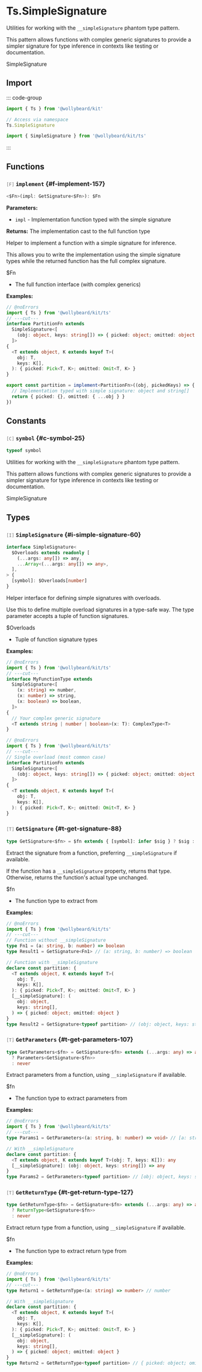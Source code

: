 # Ts.SimpleSignature

Utilities for working with the `__simpleSignature` phantom type pattern.

This pattern allows functions with complex generic signatures to provide a simpler signature for type inference in contexts like testing or documentation.

SimpleSignature

## Import

::: code-group

```typescript [Namespace]
import { Ts } from '@wollybeard/kit'

// Access via namespace
Ts.SimpleSignature
```

```typescript [Barrel]
import { SimpleSignature } from '@wollybeard/kit/ts'
```

:::

## Functions

### <span style="opacity: 0.6; font-weight: normal; font-size: 0.85em;">`[F]`</span> `implement`<SourceLink inline href="https://github.com/jasonkuhrt/kit/blob/main/./src/utils/ts/simple-signature.ts#L157" /> {#f-implement-157}

```typescript
<$Fn>(impl: GetSignature<$Fn>): $Fn
```

**Parameters:**

- `impl` - Implementation function typed with the simple signature

**Returns:** The implementation cast to the full function type

Helper to implement a function with a simple signature for inference.

This allows you to write the implementation using the simple signature types while the returned function has the full complex signature.

$Fn

- The full function interface (with complex generics)

**Examples:**

```typescript twoslash
// @noErrors
import { Ts } from '@wollybeard/kit/ts'
// ---cut---
interface PartitionFn extends
  SimpleSignature<[
    (obj: object, keys: string[]) => { picked: object; omitted: object },
  ]>
{
  <T extends object, K extends keyof T>(
    obj: T,
    keys: K[],
  ): { picked: Pick<T, K>; omitted: Omit<T, K> }
}

export const partition = implement<PartitionFn>((obj, pickedKeys) => {
  // Implementation typed with simple signature: object and string[]
  return { picked: {}, omitted: { ...obj } }
})
```

## Constants

### <span style="opacity: 0.6; font-weight: normal; font-size: 0.85em;">`[C]`</span> `symbol`<SourceLink inline href="https://github.com/jasonkuhrt/kit/blob/main/./src/utils/ts/simple-signature.ts#L25" /> {#c-symbol-25}

```typescript
typeof symbol
```

Utilities for working with the `__simpleSignature` phantom type pattern.

This pattern allows functions with complex generic signatures to provide a simpler signature for type inference in contexts like testing or documentation.

SimpleSignature

## Types

### <span style="opacity: 0.6; font-weight: normal; font-size: 0.85em;">`[I]`</span> `SimpleSignature`<SourceLink inline href="https://github.com/jasonkuhrt/kit/blob/main/./src/utils/ts/simple-signature.ts#L60" /> {#i-simple-signature-60}

```typescript
interface SimpleSignature<
  $Overloads extends readonly [
    (...args: any[]) => any,
    ...Array<(...args: any[]) => any>,
  ],
> {
  [symbol]: $Overloads[number]
}
```

Helper interface for defining simple signatures with overloads.

Use this to define multiple overload signatures in a type-safe way. The type parameter accepts a tuple of function signatures.

$Overloads

- Tuple of function signature types

**Examples:**

```typescript twoslash
// @noErrors
import { Ts } from '@wollybeard/kit/ts'
// ---cut---
interface MyFunctionType extends
  SimpleSignature<[
    (x: string) => number,
    (x: number) => string,
    (x: boolean) => boolean,
  ]>
{
  // Your complex generic signature
  <T extends string | number | boolean>(x: T): ComplexType<T>
}
```

```typescript twoslash
// @noErrors
import { Ts } from '@wollybeard/kit/ts'
// ---cut---
// Single overload (most common case)
interface PartitionFn extends
  SimpleSignature<[
    (obj: object, keys: string[]) => { picked: object; omitted: object },
  ]>
{
  <T extends object, K extends keyof T>(
    obj: T,
    keys: K[],
  ): { picked: Pick<T, K>; omitted: Omit<T, K> }
}
```

### <span style="opacity: 0.6; font-weight: normal; font-size: 0.85em;">`[T]`</span> `GetSignature`<SourceLink inline href="https://github.com/jasonkuhrt/kit/blob/main/./src/utils/ts/simple-signature.ts#L88" /> {#t-get-signature-88}

```typescript
type GetSignature<$fn> = $fn extends { [symbol]: infer $sig } ? $sig : $fn
```

Extract the signature from a function, preferring `__simpleSignature` if available.

If the function has a `__simpleSignature` property, returns that type. Otherwise, returns the function's actual type unchanged.

$fn

- The function type to extract from

**Examples:**

```typescript twoslash
// @noErrors
import { Ts } from '@wollybeard/kit/ts'
// ---cut---
// Function without __simpleSignature
type Fn1 = (a: string, b: number) => boolean
type Result1 = GetSignature<Fn1> // (a: string, b: number) => boolean

// Function with __simpleSignature
declare const partition: {
  <T extends object, K extends keyof T>(
    obj: T,
    keys: K[],
  ): { picked: Pick<T, K>; omitted: Omit<T, K> }
  [__simpleSignature]: (
    obj: object,
    keys: string[],
  ) => { picked: object; omitted: object }
}
type Result2 = GetSignature<typeof partition> // (obj: object, keys: string[]) => { picked: object; omitted: object }
```

### <span style="opacity: 0.6; font-weight: normal; font-size: 0.85em;">`[T]`</span> `GetParameters`<SourceLink inline href="https://github.com/jasonkuhrt/kit/blob/main/./src/utils/ts/simple-signature.ts#L107" /> {#t-get-parameters-107}

```typescript
type GetParameters<$fn> = GetSignature<$fn> extends (...args: any) => any
  ? Parameters<GetSignature<$fn>>
  : never
```

Extract parameters from a function, using `__simpleSignature` if available.

$fn

- The function type to extract parameters from

**Examples:**

```typescript twoslash
// @noErrors
import { Ts } from '@wollybeard/kit/ts'
// ---cut---
type Params1 = GetParameters<(a: string, b: number) => void> // [a: string, b: number]

// With __simpleSignature
declare const partition: {
  <T extends object, K extends keyof T>(obj: T, keys: K[]): any
  [__simpleSignature]: (obj: object, keys: string[]) => any
}
type Params2 = GetParameters<typeof partition> // [obj: object, keys: string[]]
```

### <span style="opacity: 0.6; font-weight: normal; font-size: 0.85em;">`[T]`</span> `GetReturnType`<SourceLink inline href="https://github.com/jasonkuhrt/kit/blob/main/./src/utils/ts/simple-signature.ts#L127" /> {#t-get-return-type-127}

```typescript
type GetReturnType<$fn> = GetSignature<$fn> extends (...args: any) => any
  ? ReturnType<GetSignature<$fn>>
  : never
```

Extract return type from a function, using `__simpleSignature` if available.

$fn

- The function type to extract return type from

**Examples:**

```typescript twoslash
// @noErrors
import { Ts } from '@wollybeard/kit/ts'
// ---cut---
type Return1 = GetReturnType<(a: string) => number> // number

// With __simpleSignature
declare const partition: {
  <T extends object, K extends keyof T>(
    obj: T,
    keys: K[],
  ): { picked: Pick<T, K>; omitted: Omit<T, K> }
  [__simpleSignature]: (
    obj: object,
    keys: string[],
  ) => { picked: object; omitted: object }
}
type Return2 = GetReturnType<typeof partition> // { picked: object; omitted: object }
```
